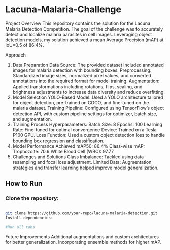 # Lacuna-Malaria-Challenge

Project Overview
This repository contains the solution for the Lacuna Malaria Detection Competition. The goal of the challenge was to accurately detect and localize malaria parasites in cell images. Leveraging object detection models, my solution achieved a mean Average Precision (mAP) at IoU=0.5 of 86.4%.

Approach
1. Data Preparation
Data Source: The provided dataset included annotated images for malaria detection with bounding boxes.
Preprocessing: Standardized image sizes, normalized pixel values, and converted annotations into the required format for model training.
Augmentation: Applied transformations including rotations, flips, scaling, and brightness adjustments to increase data diversity and reduce overfitting.
2. Model Selection
YOLO-Based Model: Used a YOLO architecture tailored for object detection, pre-trained on COCO, and fine-tuned on the malaria dataset.
Training Pipeline: Configured using TensorFlow’s object detection API, with custom pipeline settings for optimizer, batch size, and augmentation.
3. Training Process
Hyperparameters:
Batch Size: 8
Epochs: 100
Learning Rate: Fine-tuned for optimal convergence
Device: Trained on a Tesla P100 GPU.
Loss Function: Used a custom object detection loss to handle bounding box regression and classification.
4. Model Performance
Achieved mAP50: 86.4%
Class-wise mAP:
Trophozoite: 70.6
White Blood Cell (WBC): 97.77
5. Challenges and Solutions
Class Imbalance: Tackled using data resampling and focal loss adjustment.
Limited Data: Augmentation strategies and transfer learning helped improve model generalization.

## How to Run

### Clone the repository:
```bash

git clone https://github.com/your-repo/lacuna-malaria-detection.git
Install dependencies:

#Run all tabs
```

Future Improvements
Additional augmentations and custom architectures for better generalization.
Incorporating ensemble methods for higher mAP.
